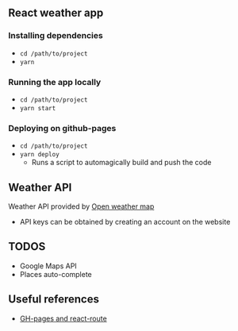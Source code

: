 ## React weather app

### Installing dependencies
* `cd /path/to/project`
* `yarn`

### Running the app locally
* `cd /path/to/project`
* `yarn start`


### Deploying on github-pages
* `cd /path/to/project`
* `yarn deploy`
  * Runs a script to automagically build and push the code


## Weather API

Weather API provided by [Open weather map](https://openweathermap.org/)

* API keys can be obtained by creating an account on the website


## TODOS

* Google Maps API
* Places auto-complete


## Useful references
* [GH-pages and react-route](https://github.com/gitname/react-gh-pages/issues/3)